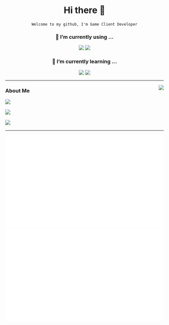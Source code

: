 # <div align ="center"> Hi there 👋</div>

<div align="center">
 
```
Welcome to my github, I'm Game Client Developer
```

</div>


### <div align ="center"> 🔭 I’m currently using ... </div>

<p align="center">
 <img src="https://img.shields.io/badge/-Unity-black?logo=Unity&logoColor=white">
 <img src="https://img.shields.io/badge/-C%23-blue?logo=csharp&logoColor=white">
</p>

### <div align ="center"> 🌱 I’m currently learning ... </div>

<p align="center">
 <img src="https://img.shields.io/badge/-UE5-white?logo=unrealengine&logoColor=white&color=%230E1128">
 <img src="https://img.shields.io/badge/C++-00599C?style=badge&logo=Cplusplus&logoColor=white">
</p>

***

<a href="https://solved.ac/anwl"><img align="right" src="http://mazassumnida.wtf/api/v2/generate_badge?boj=anwl&theme=dark"/></a>

### About Me
<p><a href="https://wnstjd0605.tistory.com/"><img src="https://img.shields.io/badge/-Tistory-orange?logo=tistory&logoColor=white"></a></p>
<p><a href="https://www.youtube.com/channel/UCV-caO_GNgfbttuqRYtCJ2A"><img src="https://img.shields.io/badge/-Youtube-white?logo=youtube&logoColor=red"></a></p>
<p><a href="https://ggm.gondr.net/user/profile/187"><img src="https://img.shields.io/badge/-Portfolio-darkgreen?logo=&logoColor=white"></a></p>

***


![](https://raw.githubusercontent.com/JUNSUNG06/github-stats-transparent/output/generated/overview.svg)
![](https://raw.githubusercontent.com/JUNSUNG06/github-stats-transparent/output/generated/languages.svg)


<!--
**JUNSUNG06/JUNSUNG06** is a ✨ _special_ ✨ repository because its `README.md` (this file) appears on your GitHub profile.

Here are some ideas to get you started:

- 
- 
- 👯 I’m looking to collaborate on ...
- 🤔 I’m looking for help with ...
- 💬 Ask me about ...
- 📫 How to reach me: ...
- 😄 Pronouns: ...
- ⚡ Fun fact: ...
-->
